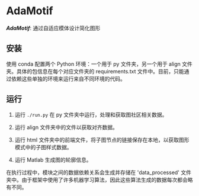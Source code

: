 # AdaMotif

***AdaMotif***: 通过自适应模体设计简化图形

## 安装

使用 conda 配置两个 Python 环境：一个用于 py 文件夹，另一个用于 align 文件夹。具体的包信息在每个对应文件夹的 requirements.txt 文件中。目前，只能通过依赖这些单独的环境来运行来自不同环境的代码。

## 运行

1. 运行 `./run.py` 在 py 文件夹中运行，处理和获取图社区相关数据。 

2. 运行 align 文件夹中的文件以获取对齐数据。

3. 运行 html 文件夹中的前端文件，将子图节点的链接保存在本地，以获取图形模式中的子图样式数据。

4. 运行 Matlab 生成图的轮廓信息。

在执行过程中，模块之间的数据依赖关系会生成并存储在 'data_processed' 文件夹中。由于框架中使用了许多机器学习算法，因此这些算法生成的数据每次都会略有不同。
